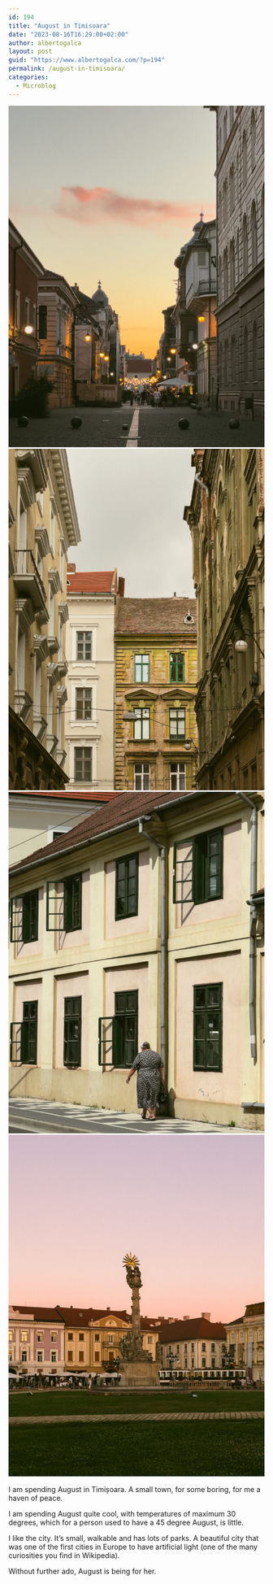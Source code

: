 ```yaml
---
id: 194
title: "August in Timisoara"
date: "2023-08-16T16:29:00+02:00"
author: albertogalca
layout: post
guid: "https://www.albertogalca.com/?p=194"
permalink: /august-in-timisoara/
categories:
  - Microblog
---
```


![](/assets/images/posts/2024/01/tumblr_12fe2096f28a100dafab421f55ec3a06_3905ba01_2048-768x1024.jpg)
![](/assets/images/posts/2024/01/tumblr_0743466c3446837f4617f9bc88fa6393_1a7e6e20_2048-768x1024.jpg)
![](/assets/images/posts/2024/01/tumblr_d0b9b5d4d8ece3413b82abd2349bde1c_4f3ff339_2048-768x1024.jpg)
![](/assets/images/posts/2024/01/tumblr_d5e6e3bd3c6ff7d19ae6371f53c50500_5fd11e79_2048-768x1024.jpg)

I am spending August in Timișoara. A small town, for some boring, for me a haven of peace.

I am spending August quite cool, with temperatures of maximum 30 degrees, which for a person used to have a 45 degree August, is little.

I like the city. It’s small, walkable and has lots of parks. A beautiful city that was one of the first cities in Europe to have artificial light (one of the many curiosities you find in Wikipedia).

Without further ado, August is being for her.
